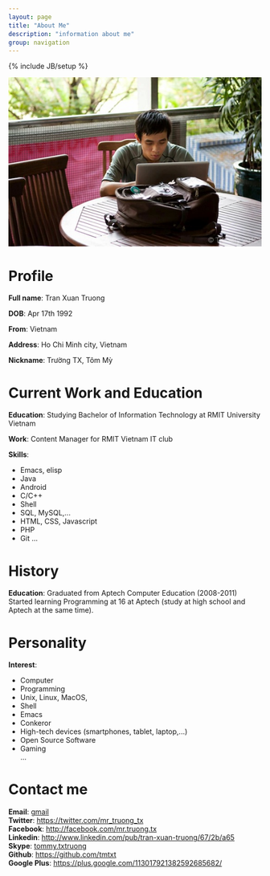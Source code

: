 ```yaml
---
layout: page
title: "About Me"
description: "information about me"
group: navigation
---
```

{% include JB/setup %}

[avatar]: /files/index/ava.JPG

![My avatar][avatar]

# Profile

**Full name**: Tran Xuan Truong  

**DOB**: Apr 17th 1992  

**From**: Vietnam  

**Address**: Ho Chi Minh city, Vietnam  

**Nickname**: Trường TX, Tôm Mỳ

# Current Work and Education

**Education**: Studying Bachelor of Information Technology at RMIT University
Vietnam

**Work**: Content Manager for RMIT Vietnam IT club

**Skills**:
* Emacs, elisp
* Java
* Android
* C/C++
* Shell
* SQL, MySQL,...
* HTML, CSS, Javascript
* PHP  
* Git
...

# History

**Education**: Graduated from Aptech Computer Education (2008-2011)  
Started learning Programming at 16 at Aptech (study at high school and Aptech at
the same time).

# Personality

**Interest**:
* Computer
* Programming
* Unix, Linux, MacOS,
* Shell
* Emacs
* Conkeror
* High-tech devices (smartphones, tablet, laptop,...)
* Open Source Software
* Gaming  
...

# Contact me

**Email**: [gmail](mailto:me@truongtx.me)  
**Twitter**: <https://twitter.com/mr_truong_tx>  
**Facebook**: <http://facebook.com/mr.truong.tx>  
**Linkedin**: <http://www.linkedin.com/pub/tran-xuan-truong/67/2b/a65>  
**Skype**: [tommy.txtruong](skype:tommy.txtruong?chat)  
**Github**: <https://github.com/tmtxt>  
**Google Plus**: <https://plus.google.com/113017921382592685682/>
